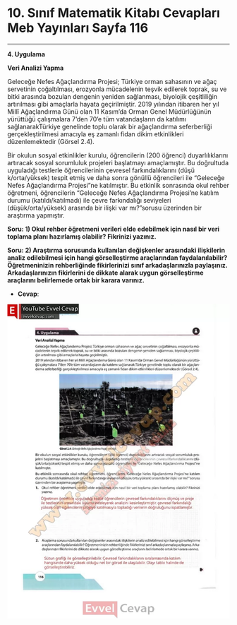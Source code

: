 # 10. Sınıf Matematik Kitabı Cevapları Meb Yayınları Sayfa 116

---

**4. Uygulama**

**Veri Analizi Yapma**

Geleceğe Nefes Ağaçlandırma Projesi; Türkiye orman sahasının ve ağaç servetinin çoğaltılması, erozyonla mücadelenin teşvik edilerek toprak, su ve bitki arasında bozulan dengenin yeniden sağlanması, biyolojik çeşitliliğin artırılması gibi amaçlarla hayata geçirilmiştir. 2019 yılından itibaren her yıl Millî Ağaçlandırma Günü olan 11 Kasım’da Orman Genel Müdürlüğünün yürüttüğü çalışmalara 7’den 70’e tüm vatandaşların da katılımı sağlanarakTürkiye genelinde toplu olarak bir ağaçlandırma seferberliği gerçekleştirilmesi amacıyla eş zamanlı fidan dikim etkinlikleri düzenlemektedir (Görsel 2.4).

Bir okulun sosyal etkinlikler kurulu, öğrencilerin (200 öğrenci) duyarlılıklarını artıracak sosyal sorumluluk projeleri başlatmayı amaçlamıştır. Bu doğrultuda uyguladığı testlerle öğrencilerinin çevresel farkındalıklarını (düşü k/orta/yüksek) tespit etmiş ve daha sonra gönüllü öğrencileri ile “Geleceğe Nefes Ağaçlandırma Projesi”ne katılmıştır. Bu etkinlik sonrasında okul rehber öğretmeni, öğrencilerin “Geleceğe Nefes Ağaçlandırma Projesi’ne katılım durumu (katıldı/katılmadı) ile çevre farkındalığı seviyeleri (düşük/orta/yüksek) arasında bir ilişki var mı?”sorusu üzerinden bir araştırma yapmıştır.

**Soru: 1) Okul rehber öğretmeni verileri elde edebilmek için nasıl bir veri toplama planı hazırlamış olabilir? Fikrinizi yazınız.**

**Soru: 2) Araştırma sorusunda kullanılan değişkenler arasındaki ilişkilerin analiz edilebilmesi için hangi görselleştirme araçlarından faydalanılabilir? Öğretmeninizin rehberliğinde fikirlerinizi sınıf arkadaşlarınızla paylaşınız. Arkadaşlarınızın fikirlerini de dikkate alarak uygun görselleştirme araçlarını belirlemede ortak bir karara varınız.**

-   **Cevap**:

![Image 1](./image_1.webp)